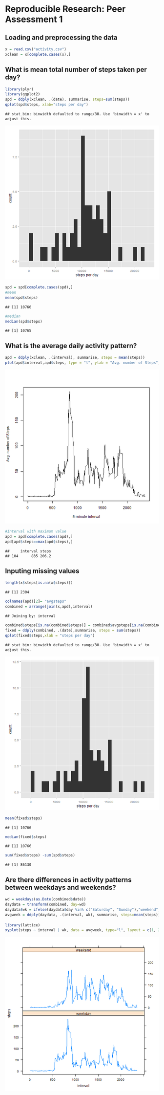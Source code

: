# Reproducible Research: Peer Assessment 1


## Loading and preprocessing the data

```r
x = read.csv("activity.csv")
xclean = x[complete.cases(x),]
```


## What is mean total number of steps taken per day?


```r
library(plyr)
library(ggplot2)
spd = ddply(xclean, .(date), summarise, steps=sum(steps))
qplot(spd$steps, xlab="steps per day")
```

```
## stat_bin: binwidth defaulted to range/30. Use 'binwidth = x' to adjust this.
```

![plot of chunk unnamed-chunk-2](figure/unnamed-chunk-2.png) 

```r
spd = spd[complete.cases(spd),]
#mean
mean(spd$steps)
```

```
## [1] 10766
```

```r
#median 
median(spd$steps)
```

```
## [1] 10765
```

## What is the average daily activity pattern?

```r
apd = ddply(xclean, .(interval), summarise, steps = mean(steps))
plot(apd$interval,apd$steps, type = "l", ylab = "Avg. number of Steps", xlab = "5 minute interval")
```

![plot of chunk unnamed-chunk-3](figure/unnamed-chunk-3.png) 

```r
#Interval with maximum value
apd = apd[complete.cases(apd),]
apd[apd$steps==max(apd$steps),]
```

```
##     interval steps
## 104      835 206.2
```


## Inputing missing values

```r
length(x$steps[is.na(x$steps)])
```

```
## [1] 2304
```

```r
colnames(apd)[2]= "avgsteps"
combined = arrange(join(x,apd),interval)
```

```
## Joining by: interval
```

```r
combined$steps[is.na(combined$steps)] = combined$avgsteps[is.na(combined$steps)]
fixed = ddply(combined, .(date),summarise, steps = sum(steps))
qplot(fixed$steps,xlab = "steps per day")
```

```
## stat_bin: binwidth defaulted to range/30. Use 'binwidth = x' to adjust this.
```

![plot of chunk unnamed-chunk-4](figure/unnamed-chunk-4.png) 

```r
mean(fixed$steps)
```

```
## [1] 10766
```

```r
median(fixed$steps)
```

```
## [1] 10766
```

```r
sum(fixed$steps) -sum(spd$steps)
```

```
## [1] 86130
```


## Are there differences in activity patterns between weekdays and weekends?

```r
wd = weekdays(as.Date(combined$date))
daydata = transform(combined, day=wd)
daydata$wk = ifelse(daydata$day %in% c("Saturday", "Sunday"),"weekend", "weekday")
avgweek = ddply(daydata, .(interval, wk), summarise, steps=mean(steps))

library(lattice)
xyplot(steps ~ interval | wk, data = avgweek, type="l", layout = c(1, 2))
```

![plot of chunk unnamed-chunk-5](figure/unnamed-chunk-5.png) 
